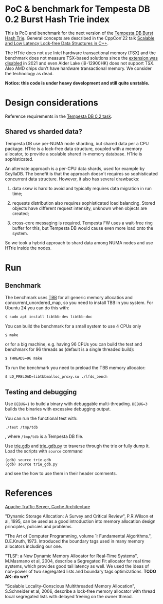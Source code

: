 # PoC & benchmark for Tempesta DB 0.2 Burst Hash Trie index

This is PoC and benchmark for the next version of the
[Tempesta DB Burst Hash Trie](https://github.com/tempesta-tech/tempesta/blob/master/db/core/htrie.c).
General concepts are described in the CppCon'22 talk
[Scalable and Low Latency Lock-free Data Structures in C++](https://www.youtube.com/watch?v=j_FCgQmgp_M).

The HTrie does not use Intel hardware transactional memory (TSX) and the benchmark
does not measure TSX-based solutions since the
[extension was disabled](https://www.theregister.com/2021/06/29/intel_tsx_disabled/)
in 2021 and even Alder Lake (i9-12900HK) does not support TSX. Also AMD chips don't
have hardware transactional memory. We consider the technology as dead.

**Notice: this code is under heavy development and still quite unstable.**


# Design considerations

Reference requirements in the [Tempesta DB 0.2 task](https://github.com/tempesta-tech/tempesta/issues/515).

## Shared vs sharded data?

Tempesta DB use per-NUMA node sharding, but shared data per a CPU package.
HTrie is a lock-free data structure, coupled with a memory allocator, to provide
a scalable shared in-memory database. HTrie is sophisticated.

An alternate approach is a per-CPU data shards, used for example by ScyllaDB.
The benefit is that the approach doesn't requires so sophisticated concurrent
data structure. However, it also has several drawbacks:

1. data skew is hard to avoid and typically requires data migration in run time;

2. requests distribution also requires sophisticated load balancing.
   Stored objects have different request intensity, unknown when objects are created;

3. cross-core messaging is required. Tempesta FW uses a wait-free ring buffer for this,
   but Tempesta DB would cause even more load onto the system.

So we took a hybrid approach to shard data among NUMA nodes and use HTrie inside the nodes.


# Run

## Benchmark

The benchmark uses [TBB](https://github.com/oneapi-src/oneTBB) for all generic memory
allocatios and concurrent_unordered_map, so you need to install TBB in you system.
For Ubuntu 24 you can do this with:

```bash
$ sudo apt install libtbb-dev libtbb-doc
```

You can build the benchmark for a small system to use 4 CPUs only
```bash
$ make
```
or for a big machine, e.g. having 96 CPUs you can build the test and benchmark
for 96 threads as (default is a single threaded build):
```bash
$ THREADS=96 make
```

To run the benchmark you need to preload the TBB memory allocator:
```bash
$ LD_PRELOAD=libtbbmalloc_proxy.so ./lfds_bench
```

## Testing and debugging

Use `DEBUG=1` to build a binary with debuggable multi-threading. `DEBUG=3` builds
the binaries with excessive debugging output.

You can run the functional test with:
```
./test /tmp/tdb
```
, where `/tmp/tdb` is a Tempesta DB file.

Use [trie.gdb](trie.gdb) and [trie_gdb.py](trie_gdb.py) to traverse through the trie or
fully dump it. Load the scripts with `source` command
```
(gdb) source trie.gdb
(gdb) source trie_gdb.py
```
and see the how to use them in their header comments.


# References

[Apache Traffic Server, Cache Architecture](https://docs.trafficserver.apache.org/en/9.1.x/developer-guide/cache-architecture/architecture.en.html)

"Dynamic Storage Allocation: A Survey and Critical Review", P.R.Wilson et al, 1995,
can be used as a good introduction into memory allocation design principles, policies
and problems.

"The Art of Computer Programming, volume 1: Fundamental Algorithms.", D.E.Knuth,
1973. Introduced the boundary tags used in many memory allocators including our one.

"TLSF: a New Dynamic Memory Allocator for Real-Time Systems", M.Masmano et al, 2004,
describe a Segregated Fit allocator for real time systems, which
provides good tail latency as well. We used the ideas of non-power of two segregated
lists and boundary tags optimizations. **TODO AK: do we?**

"Scalable Locality-Conscious Multithreaded Memory Allocation", S.Schneider et al,
2006, describe a lock-free memory allocator with thread local segregated lists with
delayed freeing on the owner thread.
